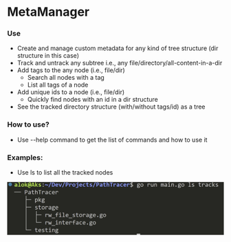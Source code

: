 # MetaManager

### Use

- Create and manage custom metadata for any kind of tree structure (dir structure in this case)
- Track and untrack any subtree i.e., any file/directory/all-content-in-a-dir
- Add tags to the any node (i.e., file/dir)
    - Search all nodes with a tag
    - List all tags of a node
- Add unique ids to a node (i.e., file/dir)
    - Quickly find nodes with an id in a dir structure
- See the tracked directory structure (with/without tags/id) as a tree

### How to use?

- Use --help command to get the list of commands and how to use it

### Examples:

- Use ls to list all the tracked nodes

![track](static/tracks.png)